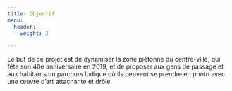 ```yaml
---
title: Objectif
menu:
  header:
    weight: 2

---
```

Le but de ce projet est de dynamiser la zone piétonne du centre-ville, qui fête son 40e anniversaire en 2019, et de proposer aux gens de passage et aux habitants un parcours ludique où ils peuvent se prendre en photo avec une œuvre d’art attachante et drôle.